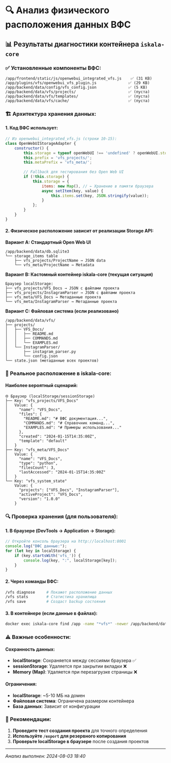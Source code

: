 # 🔍 Анализ физического расположения данных ВФС

## 📊 Результаты диагностики контейнера `iskala-core`

### ✅ **Установленные компоненты ВФС:**
```
/app/frontend/static/js/openwebui_integrated_vfs.js    ✅ (31 KB)
/app/plugins/vfs/openwebui_vfs_plugin.js              ✅ (29 KB)  
/app/backend/data/config/vfs_config.json              ✅ (5 KB)
/app/backend/data/vfs/projects/                       ✅ (пуста)
/app/backend/data/vfs/templates/                      ✅ (пуста)
/app/backend/data/vfs/cache/                          ✅ (пуста)
```

### 🏗️ **Архитектура хранения данных:**

#### **1. Код ВФС использует:**
```javascript
// Из openwebui_integrated_vfs.js (строки 10-15):
class OpenWebUIStorageAdapter {
    constructor() {
        this.storage = typeof openWebUI !== 'undefined' ? openWebUI.storage : null;
        this.prefix = 'vfs_projects/';
        this.metaPrefix = 'vfs_meta/';
        
        // Fallback для тестирования без Open Web UI
        if (!this.storage) {
            this.storage = {
                items: new Map(), // ← Хранение в памяти браузера
                async setItem(key, value) {
                    this.items.set(key, JSON.stringify(value));
                }
            };
        }
    }
}
```

#### **2. Физическое расположение зависит от реализации Storage API:**

**Вариант A: Стандартный Open Web UI**
```
/app/backend/data/db.sqlite3
└── storage_items table
    ├── vfs_projects/ProjectName → JSON data
    └── vfs_meta/ProjectName → Metadata
```

**Вариант B: Кастомный контейнер iskala-core (текущая ситуация)**
```
Браузер localStorage:
├── vfs_projects/VFS_Docs → JSON с файлами проекта
├── vfs_projects/InstagramParser → JSON с файлами проекта  
├── vfs_meta/VFS_Docs → Метаданные проекта
└── vfs_meta/InstagramParser → Метаданные проекта
```

**Вариант C: Файловая система (если реализовано)**
```
/app/backend/data/vfs/
├── projects/
│   ├── VFS_Docs/
│   │   ├── README.md
│   │   ├── COMMANDS.md
│   │   └── EXAMPLES.md
│   └── InstagramParser/
│       ├── instagram_parser.py
│       └── config.json
└── state.json (метаданные всех проектов)
```

### 🎯 **Реальное расположение в iskala-core:**

#### **Наиболее вероятный сценарий:**
```
🌐 Браузер (localStorage/sessionStorage)
├── Key: "vfs_projects/VFS_Docs"
│   Value: {
│     "name": "VFS_Docs",
│     "files": {
│       "README.md": "# ВФС документация...",
│       "COMMANDS.md": "# Справочник команд...",
│       "EXAMPLES.md": "# Примеры использования..."
│     },
│     "created": "2024-01-15T14:35:00Z",
│     "template": "default"
│   }
├── Key: "vfs_meta/VFS_Docs"  
│   Value: {
│     "name": "VFS_Docs",
│     "type": "python",
│     "filesCount": 3,
│     "lastAccessed": "2024-01-15T14:35:00Z"
│   }
└── Key: "vfs_system_state"
    Value: {
      "projects": ["VFS_Docs", "InstagramParser"],
      "activeProject": "VFS_Docs",
      "version": "1.0.0"
    }
```

### 🔍 **Проверка хранения (для пользователя):**

#### **1. В браузере (DevTools → Application → Storage):**
```javascript
// Откройте консоль браузера на http://localhost:8001
console.log("ВФС данные:");
for (let key in localStorage) {
    if (key.startsWith('vfs_')) {
        console.log(key, ":", localStorage[key]);
    }
}
```

#### **2. Через команды ВФС:**
```bash
/vfs diagnose     # Покажет расположение данных
/vfs stats        # Статистика хранилища  
/vfs save         # Создаст backup состояния
```

#### **3. В контейнере (если данные в файлах):**
```bash
docker exec iskala-core find /app -name "*vfs*" -newer /app/backend/data/config/vfs_config.json
```

### ⚠️ **Важные особенности:**

#### **Сохранность данных:**
- **localStorage**: Сохраняется между сессиями браузера ✅
- **sessionStorage**: Удаляется при закрытии вкладки ❌  
- **Memory (Map)**: Удаляется при перезагрузке страницы ❌

#### **Ограничения:**
- **localStorage**: ~5-10 МБ на домен
- **Файловая система**: Ограничена размером контейнера
- **База данных**: Зависит от конфигурации

### 🎯 **Рекомендации:**

1. **Проведите тест создания проекта** для точного определения
2. **Используйте `/export` для резервного копирования**
3. **Проверьте localStorage в браузере** после создания проектов

---
*Анализ выполнен: 2024-08-03 18:40* 